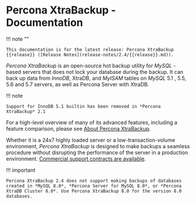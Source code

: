 # Percona XtraBackup - Documentation

!!! note ""

    This documentation is for the latest release: Percona XtraBackup {{release}} ([Release Notes](release-notes/2.4/{{release}}.md)).

*Percona XtraBackup* is an open-source hot backup utility for *MySQL* - based
servers that does not lock your database during the backup. It can back up data
from *InnoDB*, XtraDB, and *MyISAM* tables on *MySQL* 5.1 , 5.5, 5.6 and 5.7 servers, as well as Percona Server with XtraDB.

!!! note

    Support for InnoDB 5.1 builtin has been removed in *Percona XtraBackup* 2.1

For a high-level overview of many of its advanced features, including a feature
comparison, please see [About Percona XtraBackup](intro.md).

Whether it is a 24x7 highly loaded server or a low-transaction-volume
environment, *Percona XtraBackup* is designed to make backups a seamless
procedure without disrupting the performance of the server in a production
environment. [Commercial support contracts are available](https://www.percona.com/mysql-support/).

!!! important

    Percona XtraBackup 2.4 does not support making backups of databases created in *MySQL 8.0*, *Percona Server for MySQL 8.0*, or *Percona XtraDB Cluster 8.0*. Use Percona XtraBackup 8.0 for the version 8.0 databases.

<script>
    (function(h,o,t,j,a,r){
        h.hj=h.hj||function(){(h.hj.q=h.hj.q||[]).push(arguments)};
        h._hjSettings={hjid:3857510,hjsv:6};
        a=o.getElementsByTagName('head')[0];
        r=o.createElement('script');r.async=1;
        r.src=t+h._hjSettings.hjid+j+h._hjSettings.hjsv;
        a.appendChild(r);
    })(window,document,'https://static.hotjar.com/c/hotjar-','.js?sv=');
</script>